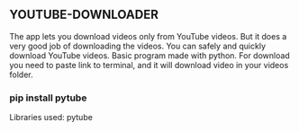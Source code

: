 ## YOUTUBE-DOWNLOADER

The app lets you download videos only from YouTube videos. But it does a very good job of downloading the videos. You can safely and quickly download YouTube videos.
Basic program made with python. For download you need to paste link to terminal, and it will download video in your videos folder.

### pip install pytube

Libraries used:
    pytube
